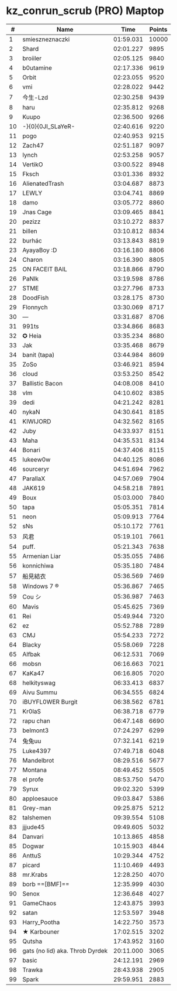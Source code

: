# kz_conrun_scrub (PRO) Maptop

|  # | Name | Time | Points |
|-------------- | -------------- | -------------- | -------------- | 
| 1 | smieszneznaczki | 01:59.031 | 10000 | 
| 2 | Shard | 02:01.227 | 9895 | 
| 3 | broiiler | 02:05.125 | 9840 | 
| 4 | b0utamine | 02:17.336 | 9619 | 
| 5 | Orbit | 02:23.055 | 9520 | 
| 6 | vmi | 02:28.022 | 9442 | 
| 7 | 今生-Lzd | 02:30.258 | 9439 | 
| 8 | haru | 02:35.812 | 9268 | 
| 9 | Kuupo | 02:36.500 | 9266 | 
| 10 | -}{0}{0JI_SLaYeR- | 02:40.616 | 9220 | 
| 11 | pogo | 02:40.953 | 9215 | 
| 12 | Zach47 | 02:51.187 | 9097 | 
| 13 | lynch | 02:53.258 | 9057 | 
| 14 | VertikO | 03:00.522 | 8948 | 
| 15 | Fksch | 03:01.336 | 8932 | 
| 16 | AlienatedTrash | 03:04.687 | 8873 | 
| 17 | LEWLY | 03:04.741 | 8869 | 
| 18 | damo | 03:05.772 | 8860 | 
| 19 | Jnas Cage | 03:09.465 | 8841 | 
| 20 | pezizz | 03:10.272 | 8837 | 
| 21 | billen | 03:10.812 | 8834 | 
| 22 | burhác | 03:13.843 | 8819 | 
| 23 | AyayaBoy :D | 03:16.180 | 8806 | 
| 24 | Charon | 03:16.390 | 8805 | 
| 25 | ON FACEIT BAIL | 03:18.866 | 8790 | 
| 26 | PaNlk | 03:19.598 | 8786 | 
| 27 | STME | 03:27.796 | 8733 | 
| 28 | DoodFish | 03:28.175 | 8730 | 
| 29 | Flonnych | 03:30.069 | 8717 | 
| 30 | — | 03:31.687 | 8706 | 
| 31 | 991ts | 03:34.866 | 8683 | 
| 32 | ✪ Heia | 03:35.234 | 8680 | 
| 33 | Jak | 03:35.468 | 8679 | 
| 34 | banit (tapa) | 03:44.984 | 8609 | 
| 35 | ZoSo | 03:46.921 | 8594 | 
| 36 | cloud | 03:53.250 | 8542 | 
| 37 | Ballistic Bacon | 04:08.008 | 8410 | 
| 38 | vlm | 04:10.602 | 8385 | 
| 39 | dedi | 04:21.242 | 8281 | 
| 40 | nykaN | 04:30.641 | 8185 | 
| 41 | KIWIJORD | 04:32.562 | 8165 | 
| 42 | Juby | 04:33.937 | 8151 | 
| 43 | Maha | 04:35.531 | 8134 | 
| 44 | Bonari | 04:37.406 | 8115 | 
| 45 | lukeew0w | 04:40.125 | 8086 | 
| 46 | sourceryr | 04:51.694 | 7962 | 
| 47 | ParallaX | 04:57.069 | 7904 | 
| 48 | JAK619 | 04:58.218 | 7891 | 
| 49 | Boux | 05:03.000 | 7840 | 
| 50 | tapa | 05:05.351 | 7814 | 
| 51 | neon | 05:09.913 | 7764 | 
| 52 | sNs | 05:10.172 | 7761 | 
| 53 | 风君 | 05:19.101 | 7661 | 
| 54 | puff. | 05:21.343 | 7638 | 
| 55 | Armenian Liar | 05:35.055 | 7486 | 
| 56 | konnichiwa | 05:35.180 | 7484 | 
| 57 | 船見結衣 | 05:36.569 | 7469 | 
| 58 | Windows 7 ® | 05:36.867 | 7465 | 
| 59 | Cou シ | 05:36.987 | 7463 | 
| 60 | Mavis | 05:45.625 | 7369 | 
| 61 | Rei | 05:49.944 | 7320 | 
| 62 | ez | 05:52.788 | 7289 | 
| 63 | CMJ | 05:54.233 | 7272 | 
| 64 | Blacky | 05:58.069 | 7228 | 
| 65 | Alfbak | 06:12.531 | 7069 | 
| 66 | mobsn | 06:16.663 | 7021 | 
| 67 | KaKa47 | 06:16.805 | 7020 | 
| 68 | helkityswag | 06:33.413 | 6837 | 
| 69 | Aivu Summu | 06:34.555 | 6824 | 
| 70 | iBUYFL0WER Burgit | 06:38.562 | 6781 | 
| 71 | Kr0laS | 06:38.718 | 6779 | 
| 72 | rapu chan | 06:47.148 | 6690 | 
| 73 | belmont3 | 07:24.297 | 6299 | 
| 74 | 兔兔uu | 07:32.141 | 6219 | 
| 75 | Luke4397 | 07:49.718 | 6048 | 
| 76 | Mandelbrot | 08:29.516 | 5677 | 
| 77 | Montana | 08:49.452 | 5505 | 
| 78 | el profe | 08:53.750 | 5470 | 
| 79 | Syrux | 09:02.320 | 5399 | 
| 80 | apploesauce | 09:03.847 | 5386 | 
| 81 | Grey-man | 09:25.875 | 5212 | 
| 82 | talshemen | 09:39.554 | 5108 | 
| 83 | jjjude45 | 09:49.605 | 5032 | 
| 84 | Danvari | 10:13.865 | 4858 | 
| 85 | Dogwar | 10:15.903 | 4844 | 
| 86 | AnttuS | 10:29.344 | 4752 | 
| 87 | picard | 11:10.469 | 4493 | 
| 88 | mr.Krabs | 12:28.250 | 4070 | 
| 89 | borb ==[BMF]== | 12:35.999 | 4030 | 
| 90 | Senox | 12:36.648 | 4027 | 
| 91 | GameChaos | 12:43.875 | 3993 | 
| 92 | satan | 12:53.597 | 3948 | 
| 93 | Harry_Pootha | 14:22.750 | 3573 | 
| 94 | ★ Karbouner | 17:02.515 | 3202 | 
| 95 | Qutsha | 17:43.952 | 3160 | 
| 96 | gats (no lid) aka. Throb Dyrdek | 20:11.000 | 3065 | 
| 97 | basic | 24:12.191 | 2969 | 
| 98 | Trawka | 28:43.938 | 2905 | 
| 99 | Spark | 29:59.951 | 2883 | 

